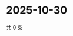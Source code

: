 # 2025-10-30

共 0 条

<!-- BEGIN ZHIHUQUESTIONS -->
<!-- 最后更新时间 Thu Oct 30 2025 07:10:53 GMT+0800 (China Standard Time) -->

<!-- END ZHIHUQUESTIONS -->
